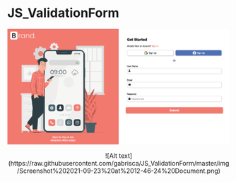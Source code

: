 # JS_ValidationForm

![Alt text](https://github.com/gabrisca/JS_ValidationForm/blob/master/img/Screenshot%202021-09-23%20at%2012-46-07%20Document.png)

<div style="text-align: center;">
![Alt text](https://raw.githubusercontent.com/gabrisca/JS_ValidationForm/master/img/Screenshot%202021-09-23%20at%2012-46-24%20Document.png)
</div>
